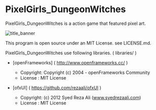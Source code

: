 PixelGirls_DungeonWitches
===========================

PixelGirls_DungeonWitches is a action game that featured pixel art.

![title_banner](https://github.com/doc1oo/PixelGirls_DungeonWitches/wiki/img/title_banner.png)

This program is open source under an MIT License. see LICENSE.md.

PixelGirls_DungeonWitches use following libraries. ( libraries/ )

* [openFrameworks] ( http://www.openframeworks.cc/ )
  - Copyright: Copyright (c) 2004 - openFrameworks Community
  - License  : MIT License

* [ofxUI] ( https://github.com/rezaali/ofxUI )
  - Copyright: (c) 2012 Syed Reza Ali (www.syedrezaali.com)
  - License  : MIT License
